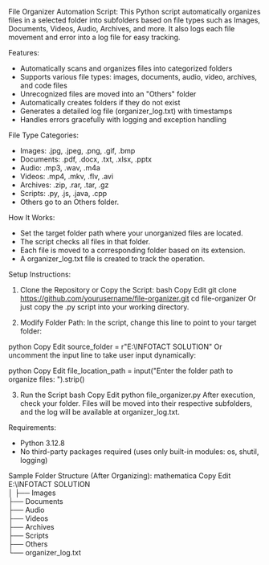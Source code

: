 File Organizer Automation Script:
This Python script automatically organizes files in a selected folder into subfolders based on file types such as Images, Documents, Videos, Audio, Archives, and more. It also logs each file movement and error into a log file for easy tracking.

Features:
 * Automatically scans and organizes files into categorized folders
 * Supports various file types: images, documents, audio, video, archives, and code files
 * Unrecognized files are moved into an "Others" folder
 * Automatically creates folders if they do not exist
 * Generates a detailed log file (organizer_log.txt) with timestamps
 * Handles errors gracefully with logging and exception handling

File Type Categories:
 * Images: .jpg, .jpeg, .png, .gif, .bmp
 * Documents: .pdf, .docx, .txt, .xlsx, .pptx
 * Audio: .mp3, .wav, .m4a
 * Videos: .mp4, .mkv, .flv, .avi
 * Archives: .zip, .rar, .tar, .gz
 * Scripts: .py, .js, .java, .cpp
 * Others go to an Others folder.

How It Works:
  * Set the target folder path where your unorganized files are located.
  * The script checks all files in that folder.
  * Each file is moved to a corresponding folder based on its extension.
  * A organizer_log.txt file is created to track the operation.
    
Setup Instructions:
1. Clone the Repository or Copy the Script:
  bash
  Copy
  Edit
  git clone https://github.com/yourusername/file-organizer.git
  cd file-organizer
  Or just copy the .py script into your working directory.

2. Modify Folder Path:
In the script, change this line to point to your target folder:

  python
  Copy
  Edit
  source_folder = r"E:\INFOTACT SOLUTION"
Or uncomment the input line to take user input dynamically:

  python
  Copy
  Edit
  file_location_path = input("Enter the folder path to organize files: ").strip()
 
 3. Run the Script
  bash
  Copy
  Edit
  python file_organizer.py
  After execution, check your folder. Files will be moved into their respective subfolders, and the log will be available at organizer_log.txt.

 Requirements: 
  * Python 3.12.8
  * No third-party packages required (uses only built-in modules: os, shutil, logging)

Sample Folder Structure (After Organizing):
  mathematica
  Copy
  Edit
  E:\INFOTACT SOLUTION\
  │
  ├── Images\
  ├── Documents\
  ├── Audio\
  ├── Videos\
  ├── Archives\
  ├── Scripts\
  ├── Others\
  └── organizer_log.txt

